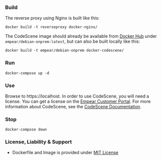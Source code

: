 ### Build

The reverse proxy using Nginx is built like this:

    docker build -t reverseproxy docker-nginx/

The CodeScene image should already be available from [Docker Hub](https://hub.docker.com/r/empear/debian-onprem/) under
`empear/debian-onprem:latest`, but can also be built locally like this:

    docker build -t empear/debian-onprem docker-codescene/

### Run

    docker-compose up -d

### Use

Browse to https://localhost. In order to use CodeScene, you will need a
license. You can get a license on the [Empear Customer Portal](https://portal.empear.com/).
For more information about CodeScene, see the [CodeScene Documentation](https://docs.enterprise.codescene.io/).

### Stop

    docker-compose down

### License, Liability & Support

 * Dockerfile and Image is provided under [MIT License](https://github.com/empear-analytics/docker-codescene-nginx-self-signed-ssl/blob/master/LICENSE.md)

